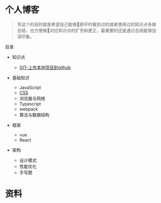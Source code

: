 # 个人博客
> 写这个的目的就是希望自己能够把平时看到过的或者使用过的知识点多做总结，也方便做对应知识点的扩充和更正，最重要的还是通过总结能够加深印象。

目录

* 知识点
    * [GIT-上传本地项目到github](https://github.com/Hxiaotong/blog/blob/master/git/上传本地项目到github上.md)
* 基础知识
    * JavaScript
    * [CSS](./CSS/README.md)
    * 浏览器与网络
    * Typescript
    * webpack
    * 算法与数据结构

* 框架
    * vue
    * React

* 架构
    * 设计模式
    * 性能优化
    * 手写题

# 资料
